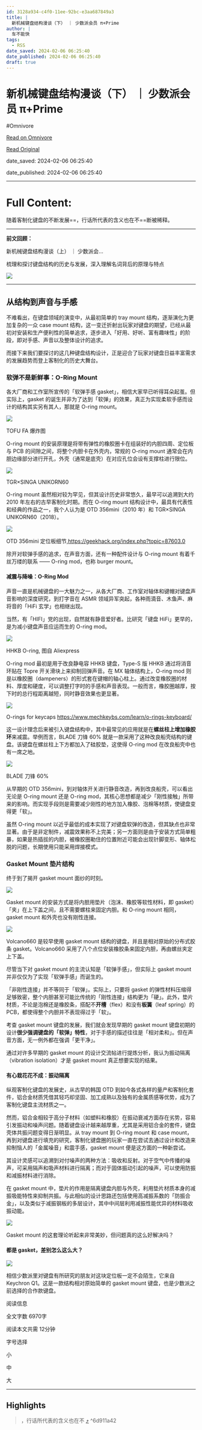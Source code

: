 ```yaml
---
id: 3128a934-c4f0-11ee-92bc-e3aa687849a3
title: |
  新机械键盘结构漫谈（下） ｜ 少数派会员 π+Prime
author: |
  车不能快
tags:
  - RSS
date_saved: 2024-02-06 06:25:40
date_published: 2024-02-06 06:25:40
draft: true
---
```


# 新机械键盘结构漫谈（下） ｜ 少数派会员 π+Prime
#Omnivore

[Read on Omnivore](https://omnivore.app/me/p-prime-18d7e84a64d)

[Read Original](https://sspai.com/prime/story/mechanic-keyboard-structures-02)

date_saved: 2024-02-06 06:25:40

date_published: 2024-02-06 06:25:40

--- 

# Full Content: 

随着客制化键盘的不断发展==，行话所代表的含义也在不==断被稀释。

---

**前文回顾：**

新机械键盘结构漫谈（上） ｜ 少数派会...

梳理和探讨键盘结构的历史与发展，深入理解名词背后的原理与特点

![](https://proxy-prod.omnivore-image-cache.app/0x0,sTJo-hCZ5ZgsgwuedyDrPBPVwywaCsAPbHUelpsCiMVY/https://cdn.sspai.com/1/29/2024/article/18104048-319e-4365-ba80-9592f2e8f5c2.jpg) 

---

## 从结构到声音与手感

不难看出，在键盘领域的演变中，从最初简单的 tray mount 结构，逐渐演化为更加复杂的一众 case mount 结构，这一变迁折射出玩家对键盘的期望，已经从最初对安装和生产便利性的简单追求，逐步进入「好用、好听、富有趣味性」的阶段，即对手感、声音以及整体设计的追求。

而接下来我们要探讨的这几种键盘结构设计，正是迎合了玩家对键盘日益丰富需求的发展趋势而登上客制化的历史大舞台。

### 软弹不是新鲜事：O-Ring Mount

各大厂商和工作室所宣传的「软弹手感 gasket」，相信大家早已听得耳朵起茧。但实际上，gasket 的诞生并非为了达到「软弹」的效果，真正为实现柔软手感而设计的结构其实另有其人，那就是 O-ring mount。

![](https://proxy-prod.omnivore-image-cache.app/0x0,slqDQ7OsY31CogQukJsNJtMv3elACx3KpN5PhSuOde-k/https://cdn.sspai.com/2024/01/12/a9e3982c9a1fb4ec3d35ea09e6ad67da.jpg) 

TOFU FA 爆炸图

O-ring mount 的安装原理是将带有弹性的橡胶圈卡在组装好的内胆四周、定位板与 PCB 的间隙之间，将整个内胆卡在外壳内，常规的 O-ring mount 通常会在内胆边缘部分进行开孔，外壳（通常是底壳）在对应孔位会设有支撑柱进行限位。

![](https://proxy-prod.omnivore-image-cache.app/0x0,sWgsoz-RJEaHyW2-px5YTkMbNQ6KJ295BfitvHOg3mQ0/https://cdn.sspai.com/2024/01/12/215c2b56115ac089ba39c9521249de52.jpg) 

TGR×SINGA UNIKORN60

O-ring mount 虽然相对较为罕见，但其设计历史非常悠久，最早可以追溯到大约 2010 年左右的古早客制化时期。而在 O-ring mount 结构设计中，最具有代表性和经典的作品之一，我个人认为是 OTD 356mini（2010 年）和 TGR×SINGA UNIKORN60（2018）。

![](https://proxy-prod.omnivore-image-cache.app/0x0,syP9dsrpufaZV5hxot4_03idlRnv1jEjgZmnZOL4bpiY/https://cdn.sspai.com/2024/01/12/40226a7dff9c4aa7e6bac4cac89bf2dd.jpeg?imageView2/2/w/1120/q/40/interlace/1/ignore-error/1) 

OTD 356mini 定位板细节,https://geekhack.org/index.php?topic=87603.0

除开对软弹手感的追求，在声音方面，还有一种配件设计与 O-ring mount 有着千丝万缕的联系 —— O-ring mod，也称 burger mount。

#### 减震与降噪：O-Ring Mod

声音一直是机械键盘的一大魅力之一，从各大厂商、工作室对轴体和键帽对键盘声音影响的深度研究，到打字音在 ASMR 领域异军突起，各种雨滴音、木鱼声、麻将音的「HiFi 玄学」也相继出现。

当然，有「HIFI」党的出现，自然就有静音爱好者。比研究「键盘 HiFi」更早的，是为减小键盘声音应运而生的 O-ring mod。

![](https://proxy-prod.omnivore-image-cache.app/0x0,seyFSNhnZQ8tnk197PvXksLFaBLe6R3bUuBJ0FjFj8tM/https://cdn.sspai.com/2024/01/12/acc0c19e50f0b59af1c198ee45f80e32.jpg?imageView2/2/w/1120/q/40/interlace/1/ignore-error/1) 

HHKB O-ring, 图自 Aliexpress

O-ring mod 最初是用于改良静电容 HHKB 键盘，Type-S 版 HHKB 通过将消音环贴在 Topre 开关滑块上来抑制回弹声音。在 MX 轴体结构上，O-ring mod 则是以橡胶圈（dampeners）的形式套在键帽的轴心柱上。通过改变橡胶圈的材料、厚度和硬度，可以调整打字时的手感和声音表现。一般而言，橡胶圈越厚，按下时的总行程距离越短，同时静音效果也更显著。

![](https://proxy-prod.omnivore-image-cache.app/0x0,sZqZ-o4L48ZFtVRVM56M3RI5rMQcTD-M6zJx4mxWq8oA/https://cdn.sspai.com/2024/01/12/72e394e5db852f1b2b6bf804f12011db.jpg) 

O-rings for keycaps https://www.mechkeybs.com/learn/o-rings-keyboard/

这一设计理念后来被引入键盘结构中，其中最常见的应用就是在**螺丝柱上增加橡胶环**来减震。举例而言，BLADE 刀锋 60% 就是一款采用了这种改良船壳结构的键盘。该键盘在螺丝柱上下方都加入了硅胶垫，这使得 O-ring mod 在改良船壳中也有一席之地。

![](https://proxy-prod.omnivore-image-cache.app/0x0,sZxC92EcKJ2J4_OXSDXH89rvNdkDieDAF9Woi0h_wAyE/https://cdn.sspai.com/2024/01/12/18e4e8f8acc515c87f8a9448e60f490c.png) 

BLADE 刀锋 60%

从早期的 OTD 356mini，到对轴体开关进行静音改造，再到改良船壳，可以看出无论是 O-ring mount 还是 O-ring mod，其核心思想都是减少「刚性接触」所带来的影响。而实现手段则是需要减少刚性的地方加入橡胶、泡棉等材质，使键盘变得更「软」。

虽然 O-ring mount 以近乎最低的成本实现了对键盘软弹的改造，但其缺点也非常显著。由于是非定制件，减震效果称不上完美；另一方面则是由于安装方式简单粗暴，如果是热插拔的内胆，被橡胶圈勒住的位置附近可能会出现针脚变形、轴体松脱的问题，长期使用只能采用焊接模式。

### Gasket Mount 垫片结构

终于到了揭开 gasket mount 面纱的时刻。

![](https://proxy-prod.omnivore-image-cache.app/0x0,s_w_0Hac7w1eWjHqahSEb4H1ypvpP9A8qDY5Q_W0rN5M/https://cdn.sspai.com/2024/01/12/350e15addb1ea2356888dbb15ddd3be9.png?imageView2/2/w/1120/q/40/interlace/1/ignore-error/1)

Gasket mount 的安装方式是将内胆用垫片（泡沫、橡胶等软性材料，即 gasket）「夹」在上下盖之间，且不需要螺柱来固定内胆。和 O-ring mount 相同，gasket mount 和外壳也没有刚性连接。

![](https://proxy-prod.omnivore-image-cache.app/0x0,si-lykR0pmxxgTdtHzXw0zIemM938zyu4sCR4xk65wBs/https://cdn.sspai.com/2024/01/12/c4562aed12b3aa63bf1363d84ef39d77.png?imageView2/2/w/1120/q/40/interlace/1/ignore-error/1)

Volcano660 是较早使用 gasket mount 结构的键盘，并且是相对原始的分布式胶条 gasket。Volcano660 采用了八个点位安装橡胶条来固定内胆，再由螺丝夹定上下盖。

尽管当下对 gasket mount 的主流认知是「软弹手感」，但实际上 gasket mount 并非仅仅为了实现「软弹手感」而诞生的。

「非刚性连接」并不等同于「软弹」。实际上，只要将 gasket 的弹性材料压缩得足够致密，整个内胆甚至可能比传统的「刚性连接」结构更为「硬」。此外，垫片材质，不论是泡棉还是橡胶条，搭配不**开槽**（flex）和没有**板簧**（leaf spring）的 PCB，都使得整个内胆并不表现得过于「软」。

考查 gasket mount 键盘的发展，我们就会发现早期的 gasket mount 键盘初期的设计**很少强调键盘的「软弹」特性**，对于手感的描述往往是「相对柔和」。但在声音方面，无一例外都在强调「更干净」。

通过对许多早期的 gasket mount 的设计交流帖进行提炼分析，我认为振动隔离（vibration isolation）才是 gasket mount 真正想要实现的结果。

#### 有心栽花花不成：振动隔离

纵观客制化键盘的发展史，从古早的韩国 OTD 到如今各式各样的量产和客制化套件，铝合金材质凭借其轻巧却坚固、加工成熟以及独有的金属质感等优势，成为了客制化键盘主流材质之一。

然而，铝合金相较于高分子材料（如塑料和橡胶）在振动衰减方面存在劣势，容易引发振动和噪声问题。随着键盘设计越来越厚重，尤其是采用铝合金的套件，键盘壳体共振问题变得日渐明显。从 tray mount 到 O-ring mount 和 case mount，再到对键盘进行填充的研究，客制化键盘圈的玩家一直在尝试去通过设计和改造来抑制恼人的「金属噪音」和震手感，gasket mount 便是这方面的一种新尝试。

其设计灵感可以追溯到对付噪声的两种方法：吸收和反射。对于空气中传播的噪声，可采用隔声和吸声材料进行隔离；而对于固体振动引起的噪声，可以使用防振和减振材料进行消除。

在 gasket mount 中，垫片的作用是隔离键盘内胆与外壳，利用垫片材质本身的减振吸能特性来抑制共振。与此相似的设计思路还包括使用高减振系数的「防振合金」，以及类似于减振钢板的多层设计，其中中间层利用减振性能优异的材料吸收振动能。

![](https://proxy-prod.omnivore-image-cache.app/0x0,sQrAW0zo87q3Uz1cU_AzYQK8NZEIG2YemxIp8BzW1HeE/https://cdn.sspai.com/2024/01/12/7a0ecfa68816a572d383e9e100660d5b.png?imageView2/2/w/1120/q/40/interlace/1/ignore-error/1)

Gasket mount 的这套理论听起来非常美妙，但问题真的这么好解决吗？

#### 都是 gasket，差别怎么这么大？

![](https://proxy-prod.omnivore-image-cache.app/0x0,sBm988_Jp0tlpoGXTgrVvmddToyON-LTYRmo4EbW35ZQ/https://cdn.sspai.com/2024/01/12/2f8026d71174b96e88ffc34af020525f.png?imageView2/2/w/1120/q/40/interlace/1/ignore-error/1)

相信少数派里对键盘有所研究的朋友对这块定位板一定不会陌生，它来自 Keychron Q1。这是一款结构相对原始简单的 gasket mount 键盘，也是少数派之前选择的合作款键盘。

阅读信息

全文字数 6970字

阅读本文共需 12分钟

字号选择 

小

中

大

---

## Highlights

> ，行话所代表的含义也在不 [⤴️](https://omnivore.app/me/p-prime-18d7e84a64d#6d911a42-83a3-4221-86e8-62714ed9ee3f)  ^6d911a42

